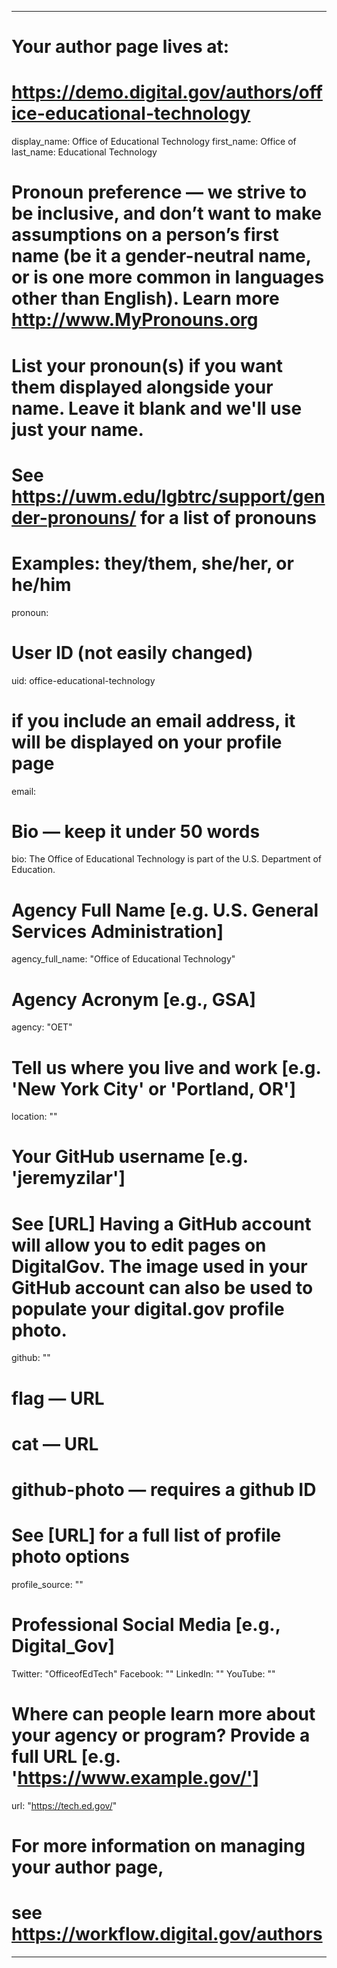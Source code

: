 
---

# Your author page lives at:
# https://demo.digital.gov/authors/office-educational-technology

display_name: Office of Educational Technology
first_name: Office of
last_name: Educational Technology

# Pronoun preference — we strive to be inclusive, and don’t want to make assumptions on a person’s first name (be it a gender-neutral name, or is one more common in languages other than English). Learn more http://www.MyPronouns.org
# List your pronoun(s) if you want them displayed alongside your name. Leave it blank and we'll use just your name.
# See https://uwm.edu/lgbtrc/support/gender-pronouns/ for a list of pronouns
# Examples: they/them, she/her, or he/him
pronoun:

# User ID (not easily changed)
uid: office-educational-technology

# if you include an email address, it will be displayed on your profile page
email: 

# Bio — keep it under 50 words
bio: The Office of Educational Technology is part of the U.S. Department of Education.

# Agency Full Name [e.g. U.S. General Services Administration]
agency_full_name: "Office of Educational Technology"


# Agency Acronym [e.g., GSA]
agency: "OET"

# Tell us where you live and work [e.g. 'New York City' or 'Portland, OR']
location: ""

# Your GitHub username [e.g. 'jeremyzilar']
# See [URL] Having a GitHub account will allow you to edit pages on DigitalGov. The image used in your GitHub account can also be used to populate your digital.gov profile photo.
github: ""

# flag — URL
# cat  — URL
# github-photo — requires a github ID
# See [URL] for a full list of profile photo options
profile_source: ""

# Professional Social Media [e.g., Digital_Gov]
Twitter: "OfficeofEdTech"
Facebook: ""
LinkedIn: ""
YouTube: ""

# Where can people learn more about your agency or program? Provide a full URL [e.g. 'https://www.example.gov/']
url: "https://tech.ed.gov/"

# For more information on managing your author page,
# see https://workflow.digital.gov/authors

---